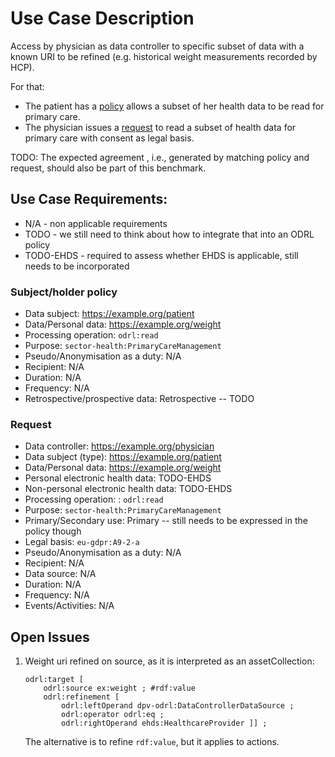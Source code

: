 # Use Case Description

Access by physician as data controller to specific subset of data with a known URI to be refined (e.g. historical weight measurements recorded by HCP).

For that:
- The patient has a [policy](policy-02-refinedURI.ttl) allows a subset of her health data to be read for primary care.
- The physician issues a [request](request-02-refinedURI.ttl) to read a subset of health data for primary care with consent as legal basis.

TODO: The expected agreement , i.e., generated by matching policy and request, should also be part of this benchmark.

## Use Case Requirements:

- N/A - non applicable requirements
- TODO - we still need to think about how to integrate that into an ODRL policy
- TODO-EHDS - required to assess whether EHDS is applicable, still needs to be incorporated 

### Subject/holder policy

- Data subject: <https://example.org/patient>
- Data/Personal data: <https://example.org/weight>
- Processing operation: `odrl:read`
- Purpose: `sector-health:PrimaryCareManagement`
- Pseudo/Anonymisation as a duty: N/A
- Recipient: N/A
- Duration: N/A
- Frequency: N/A
- Retrospective/prospective data: Retrospective -- TODO

### Request

- Data controller: <https://example.org/physician>
- Data subject (type): <https://example.org/patient>
- Data/Personal data: <https://example.org/weight>
- Personal electronic health data: TODO-EHDS
- Non-personal electronic health data: TODO-EHDS
- Processing operation: : `odrl:read`
- Purpose: `sector-health:PrimaryCareManagement`
- Primary/Secondary use: Primary -- still needs to be expressed in the policy though
- Legal basis: `eu-gdpr:A9-2-a`
- Pseudo/Anonymisation as a duty: N/A
- Recipient: N/A
- Data source: N/A
- Duration: N/A
- Frequency: N/A
- Events/Activities: N/A

## Open Issues

1. Weight uri refined on source, as it is interpreted as an assetCollection: 
    ```
    odrl:target [
        odrl:source ex:weight ; #rdf:value
        odrl:refinement [
            odrl:leftOperand dpv-odrl:DataControllerDataSource ;
            odrl:operator odrl:eq ;
            odrl:rightOperand ehds:HealthcareProvider ]] ;
    ```

    The alternative is to refine `rdf:value`, but it applies to actions.